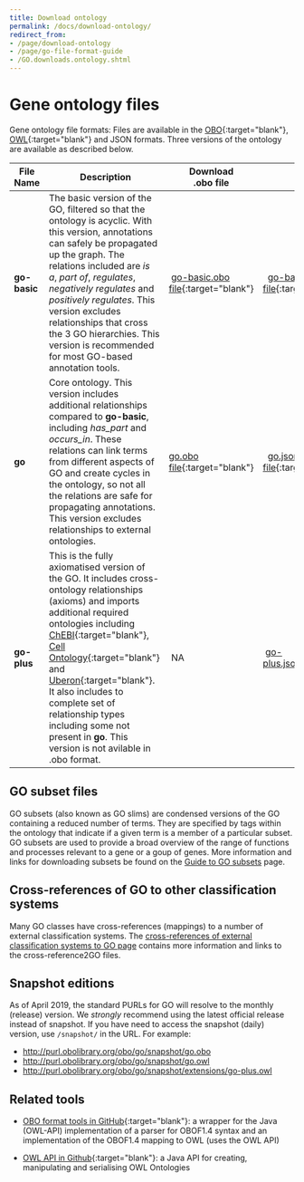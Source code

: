 ```yaml
---
title: Download ontology
permalink: /docs/download-ontology/
redirect_from:
- /page/download-ontology
- /page/go-file-format-guide
- /GO.downloads.ontology.shtml
---
```


# Gene ontology files
Gene ontology file formats: Files are available in the [OBO](https://owlcollab.github.io/oboformat/doc/obo-syntax.html){:target="blank"}, [OWL](https://www.w3.org/TR/owl2-overview/){:target="blank"} and JSON formats.
Three versions of the ontology are available as described below.

| File Name | Description |	Download <br/>.obo file | Download <br/>.json file  | Download <br/>.owl file  |
|-------|--------------|-------------|-------------|-------------|
|**go-basic**|	The basic version of the GO, filtered so that the ontology is acyclic. With this version, annotations can safely be propagated up the graph. The relations included are *is a*, *part of*, *regulates*, *negatively regulates* and *positively regulates*. This version excludes relationships that cross the 3 GO hierarchies. This version is recommended for most GO-based annotation tools.| [go-basic.obo file](https://purl.obolibrary.org/obo/go/go-basic.obo){:target="blank"} |  [go-basic.json file](https://purl.obolibrary.org/obo/go/go-basic.json){:target="blank"}  |	[go-basic.owl file](https://purl.obolibrary.org/obo/go/go-basic.owl){:target="blank"}  | 
|**go** |	Core ontology. This version includes additional relationships compared to **go-basic**, including *has_part* and *occurs_in*. These relations can link terms from different aspects of GO and create cycles in the ontology, so not all the relations are safe for propagating annotations. This version excludes relationships to external ontologies.| [go.obo file](https://purl.obolibrary.org/obo/go.obo){:target="blank"} |  [go.json file](https://purl.obolibrary.org/obo/go.json){:target="blank"}  |	[go.owl file](https://purl.obolibrary.org/obo/go.owl){:target="blank"}  |
|**go-plus** |	This is the fully axiomatised version of the GO. It includes cross-ontology relationships (axioms) and imports additional required ontologies including [ChEBI](https://www.ebi.ac.uk/chebi/){:target="blank"}, [Cell Ontology](http://www.obofoundry.org/ontology/cl.html){:target="blank"} and [Uberon](http://uberon.github.io/){:target="blank"}. It also includes to complete set of relationship types including some not present in **go**. This version is not avilable in .obo format. | NA | [go-plus.json](https://purl.obolibrary.org/obo/go/extensions/go-plus.json){:target="blank"} | [go-plus.owl file](https://purl.obolibrary.org/obo/go/extensions/go-plus.owl){:target="blank"} 	|


## GO subset files
GO subsets (also known as GO slims) are condensed versions of the GO containing a reduced number of terms. They are specified by tags within the ontology that indicate if a given term is a member of a particular subset. GO subsets are used to provide a broad overview of the range of functions and processes relevant to a gene or a goup of genes. More information and links for downloading subsets be found on the [Guide to GO subsets](/docs/go-subset-guide/) page.

## Cross-references of GO to other classification systems
Many GO classes have cross-references (mappings) to a number of external classification systems. The [cross-references of external classification systems to GO page](/docs/download-mappings/) contains more information and links to the cross-reference2GO files.

## Snapshot editions
As of April 2019, the standard PURLs for GO will resolve to the monthly (release) version. We *strongly* recommend using the latest official release instead of snapshot. If you have need to access the snapshot (daily) version, use `/snapshot/` in the URL. For example:

 * http://purl.obolibrary.org/obo/go/snapshot/go.obo
 * http://purl.obolibrary.org/obo/go/snapshot/go.owl
 * http://purl.obolibrary.org/obo/go/snapshot/extensions/go-plus.owl

## Related tools
+ [OBO format tools in GitHub](https://github.com/oboformat/oboformat-tools){:target="blank"}: a wrapper for the Java (OWL-API) implementation of a parser for OBOF1.4 syntax and an implementation of the OBOF1.4 mapping to OWL (uses the OWL API)
* [OWL API in Github](https://github.com/owlcs/owlapi){:target="blank"}: a Java API for creating, manipulating and serialising OWL Ontologies
